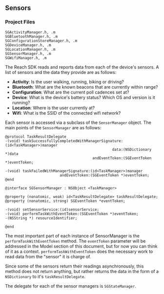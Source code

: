 ## Sensors
### Project Files
```
SGActivityManager.h, .m
SGBluetoothManager.h, .m
SGConfigurationStoreManager.h, .m
SGDeviceManager.h, .m
SGLocationManager.h, .m
SGSensorManager.h, .m
SGWifiManager.h, .m
```
The Reach SDK reads and reports data from each of the device's sensors. 
A list of sensors and the data they provide are as follows:
- **Activity**: Is the user walking, running, biking or driving?
- **Bluetooth**: What are the known beacons that are currently within range?
- **Configuration**: What are the current poll cadences set at?
- **Device**: What is the device's battery status? Which OS and version is it running?
- **Location**: Where is the user currently at?
- **Wifi**: What is the SSID of the connected wifi network?

Each sensor is accessed via a subclass of the `SensorManager` object. The main points of the `SensorManager` are as follows:
```objc
@protocol TaskResultDelegate
-(void) taskSuccessfullyCompletedWithManagerSignature:(id<TaskManager>)manager
                                                 data:(NSDictionary *)data
                                        andEventToken:(SGEventToken *)eventToken;

-(void) taskFailedWithManagerSignature:(id<TaskManager>)manager
                         andEventToken:(SGEventToken *)eventToken;
@end

@interface SGSensorManager : NSObject <TaskManager>

@property (nonatomic, weak) id<TaskResultDelegate> taskResultDelegate;
@property (nonatomic, strong) SGEventToken *eventToken;

-(void) setSensorService:(id)sensorService;
-(void) performTaskWithEventToken:(SGEventToken *)eventToken;
-(NSString *) resourceIdentifier;

@end
```

The most important part of each instance of SensorManager is the `performTaskWithEventToken` method. The `eventToken` parameter will be addressed in the Model section of this document, but for now you can think of it as a context. `performTaskWithEventToken` does the necessary work to read data from the "sensor" it is charge of. 

Since some of the sensors return their readings asynchronously, this method does not return anything, but rather returns the data in the form of a `NSDictionary` to it's `taskResultDelegate`.

The delegate for each of the sensor managers is `SGStateManager`.
